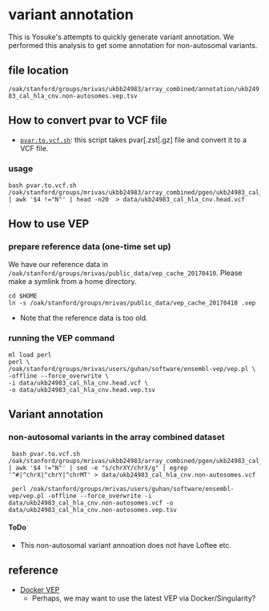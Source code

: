 # variant annotation

This is Yosuke's attempts to quickly generate variant annotation.
We performed this analysis to get some annotation for non-autosomal variants.

## file location

`/oak/stanford/groups/mrivas/ukbb24983/array_combined/annotation/ukb24983_cal_hla_cnv.non-autosomes.vep.tsv`

## How to convert pvar to VCF file

- [`pvar.to.vcf.sh`](pvar.to.vcf.sh): this script takes pvar[.zst|.gz] file and convert it to a VCF file.

### usage

```{bash}
bash pvar.to.vcf.sh /oak/stanford/groups/mrivas/ukbb24983/array_combined/pgen/ukb24983_cal_hla_cnv.pvar.zst | awk '$4 !="N"' | head -n20  > data/ukb24983_cal_hla_cnv.head.vcf
```

## How to use VEP

### prepare reference data (one-time set up)

We have our reference data in `/oak/stanford/groups/mrivas/public_data/vep_cache_20170410`. Please make a symlink from a home directory.

```{bash}
cd $HOME
ln -s /oak/stanford/groups/mrivas/public_data/vep_cache_20170410 .vep
```

- Note that the reference data is too old.

### running the VEP command

```{bash}
ml load perl
perl \
/oak/stanford/groups/mrivas/users/guhan/software/ensembl-vep/vep.pl \
-offline --force_overwrite \
-i data/ukb24983_cal_hla_cnv.head.vcf \
-o data/ukb24983_cal_hla_cnv.head.vep.tsv
```

## Variant annotation

### non-autosomal variants in the array combined dataset

```{bash}
 bash pvar.to.vcf.sh /oak/stanford/groups/mrivas/ukbb24983/array_combined/pgen/ukb24983_cal_hla_cnv.pvar.zst | awk '$4 !="N"' | sed -e "s/chrXY/chrX/g" | egrep '^#|^chrX|^chrY|^chrMT' > data/ukb24983_cal_hla_cnv.non-autosomes.vcf

 perl /oak/stanford/groups/mrivas/users/guhan/software/ensembl-vep/vep.pl -offline --force_overwrite -i data/ukb24983_cal_hla_cnv.non-autosomes.vcf -o data/ukb24983_cal_hla_cnv.non-autosomes.vep.tsv
```

#### ToDo

- This non-autosomal variant annoation does not have Loftee etc.

## reference

- [Docker VEP](https://hub.docker.com/r/ensemblorg/ensembl-vep)
  - Perhaps, we may want to use the latest VEP via Docker/Singularity?
